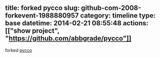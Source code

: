 title: forked pycco
slug: github-com-2008-forkevent-1988880957
category: timeline
type: base
datetime: 2014-02-21 08:55:48
actions: [["show project", "https://github.com/abbgrade/pycco"]]
---
forked [pycco](https://github.com/fitzgen/pycco)
